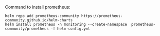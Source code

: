 Command to install prometheus:
```
helm repo add prometheus-community https://prometheus-community.github.io/helm-charts
helm install prometheus -n monitoring --create-namespace  prometheus-community/prometheus -f helm-config.yml
```